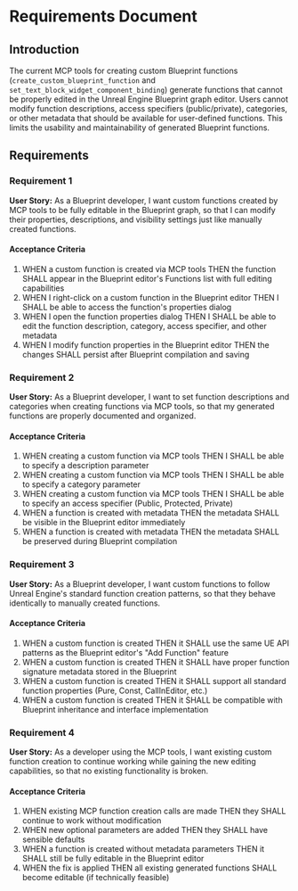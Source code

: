 # Requirements Document

## Introduction

The current MCP tools for creating custom Blueprint functions (`create_custom_blueprint_function` and `set_text_block_widget_component_binding`) generate functions that cannot be properly edited in the Unreal Engine Blueprint graph editor. Users cannot modify function descriptions, access specifiers (public/private), categories, or other metadata that should be available for user-defined functions. This limits the usability and maintainability of generated Blueprint functions.

## Requirements

### Requirement 1

**User Story:** As a Blueprint developer, I want custom functions created by MCP tools to be fully editable in the Blueprint graph, so that I can modify their properties, descriptions, and visibility settings just like manually created functions.

#### Acceptance Criteria

1. WHEN a custom function is created via MCP tools THEN the function SHALL appear in the Blueprint editor's Functions list with full editing capabilities
2. WHEN I right-click on a custom function in the Blueprint editor THEN I SHALL be able to access the function's properties dialog
3. WHEN I open the function properties dialog THEN I SHALL be able to edit the function description, category, access specifier, and other metadata
4. WHEN I modify function properties in the Blueprint editor THEN the changes SHALL persist after Blueprint compilation and saving

### Requirement 2

**User Story:** As a Blueprint developer, I want to set function descriptions and categories when creating functions via MCP tools, so that my generated functions are properly documented and organized.

#### Acceptance Criteria

1. WHEN creating a custom function via MCP tools THEN I SHALL be able to specify a description parameter
2. WHEN creating a custom function via MCP tools THEN I SHALL be able to specify a category parameter  
3. WHEN creating a custom function via MCP tools THEN I SHALL be able to specify an access specifier (Public, Protected, Private)
4. WHEN a function is created with metadata THEN the metadata SHALL be visible in the Blueprint editor immediately
5. WHEN a function is created with metadata THEN the metadata SHALL be preserved during Blueprint compilation

### Requirement 3

**User Story:** As a Blueprint developer, I want custom functions to follow Unreal Engine's standard function creation patterns, so that they behave identically to manually created functions.

#### Acceptance Criteria

1. WHEN a custom function is created THEN it SHALL use the same UE API patterns as the Blueprint editor's "Add Function" feature
2. WHEN a custom function is created THEN it SHALL have proper function signature metadata stored in the Blueprint
3. WHEN a custom function is created THEN it SHALL support all standard function properties (Pure, Const, CallInEditor, etc.)
4. WHEN a custom function is created THEN it SHALL be compatible with Blueprint inheritance and interface implementation

### Requirement 4

**User Story:** As a developer using the MCP tools, I want existing custom function creation to continue working while gaining the new editing capabilities, so that no existing functionality is broken.

#### Acceptance Criteria

1. WHEN existing MCP function creation calls are made THEN they SHALL continue to work without modification
2. WHEN new optional parameters are added THEN they SHALL have sensible defaults
3. WHEN a function is created without metadata parameters THEN it SHALL still be fully editable in the Blueprint editor
4. WHEN the fix is applied THEN all existing generated functions SHALL become editable (if technically feasible)